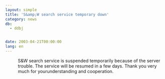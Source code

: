 ```yaml
---
layout: simple
title: 'S&amp;W search service temporary down'
category: news
db:
  - ddbj


date: 2003-04-21T00:00:00
lang: en
---
```


<dd>S&amp;W search service is suspended temporarily because of the server trouble. The service will be resumed in a few days. Thank you very much for yourunderstanding and cooperation.</dd>
